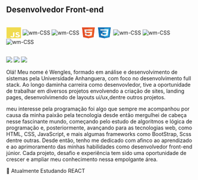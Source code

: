 ## Desenvolvedor Front-end

<!--
**wenglesUx/wenglesUx** is a ✨ _special_ ✨ repository because its `README.md` (this file) appears on your GitHub profile.

Here are some ideas to get you started:

- 🔭 I’m currently working on ...
- 🌱 I’m currently learning ...
- 👯 I’m looking to collaborate on ...
- 🤔 I’m looking for help with ...
- 💬 Ask me about ...
- 📫 How to reach me: ...
- 😄 Pronouns: ...
- ⚡ Fun fact: ...
-->

<div style="display: inline_block"><br>
  <img align="center" alt="wm-Js" height="30" width="40" src="https://raw.githubusercontent.com/devicons/devicon/master/icons/javascript/javascript-plain.svg">
  <img align="center" alt="wm-CSS" height="30" width="40" src="https://cdn.jsdelivr.net/gh/devicons/devicon@latest/icons/typescript/typescript-original.svg" >
  <img align="center" alt="wm-CSS" height="30" width="40" src="https://cdn.jsdelivr.net/gh/devicons/devicon@latest/icons/tailwindcss/tailwindcss-original.svg" >
  <img align="center" alt="wm-HTML" height="30" width="40" src="https://raw.githubusercontent.com/devicons/devicon/master/icons/html5/html5-original.svg">
  <img align="center" alt="wm-CSS" height="30" width="40" src="https://raw.githubusercontent.com/devicons/devicon/master/icons/css3/css3-original.svg">
  <img align="center" alt="wm-CSS" height="30" width="40" src="https://cdn.jsdelivr.net/gh/devicons/devicon@latest/icons/bootstrap/bootstrap-original.svg" >
  <img align="center" alt="wm-CSS" height="30" width="40" src="https://cdn.jsdelivr.net/gh/devicons/devicon@latest/icons/sass/sass-original.svg" >
  <img align="center" alt="wm-CSS" height="30" width="40" src="https://cdn.jsdelivr.net/gh/devicons/devicon@latest/icons/figma/figma-original.svg" >
 
</div>
<br>
<div> 

  <a href="https://www.instagram.com/wenglesmonteiro/" target="_blank"><img src="https://img.shields.io/badge/-Instagram-%23E4405F?style=for-the-badge&logo=instagram&logoColor=white" target="_blank"></a>
  <a href = "mailto:wenglessantos@gmail.com"><img src="https://img.shields.io/badge/-Gmail-%23333?style=for-the-badge&logo=gmail&logoColor=white" target="_blank"></a>
  <a href="https://www.linkedin.com/in/wengles-monteiro/" target="_blank"><img src="https://img.shields.io/badge/-LinkedIn-%230077B5?style=for-the-badge&logo=linkedin&logoColor=white" target="_blank"></a> 
  
</div>
<p>
Olá! Meu nome é Wengles, formado em  análise e desenvolvimento de sistemas pela Universidade Anhanguera, com foco no desenvolvimento full stack. Ao longo daminha carreira como desenvovledor, tive a oportunidade de trabalhar em diversos projetos envolvendo a criação de sites, landing pages, desenvolvimendo de layouts ui/ux,dentre outros projetos.

meu interesse pela programação foi algo que sempre me acompanhou por causa da minha paixão pela tecnologia desde então mergulhei de cabeça nesse fascinante mundo, começando pelo estudo de algoritmos e lógica de programação e, posteriormente, avançando para as tecnologias web, como HTML, CSS, JavaScript, e mais algumas frameworks como BootStrap, Scss dentre outras. Desde então, tenho me dedicado com afinco ao aprendizado e ao aprimoramento das minhas habilidades como desenvolvedor front-end júnior. Cada projeto, desafio e experiência tem sido uma oportunidade de crescer e ampliar meu conhecimento nessa empolgante área.

🚀 Atualmente Estudando REACT

  
</p>
